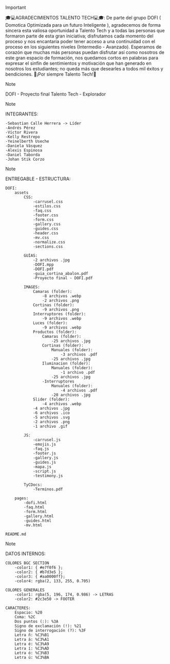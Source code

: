> [!IMPORTANT]
>🎓💻AGRADECIMIENTOS TALENTO TECH💻🎓:
    De parte del grupo DOFI ( Domotica Optimizada para un futuro Inteligente ),
    agradecemos de forma sincera esta valiosa oportunidad a Talento Tech y a todas las personas que formaron parte de esta gran iniciativa;
    disfrutamos cada momento del proceso y nos encantaría poder tener acceso a una continuidad con el proceso en los siguientes niveles (Intermedio - Avanzado).
    Esperamos de corazón que muchas más personas puedan disfrutar así como nosotros de este gran espacio de formación, 
    nos quedamos cortos en palabras para expresar el sinfín de sentimientos y motivación que han generado en nosotros los estudiantes;
    no queda más que desearles a todos mil éxitos y bendiciones.
    💙¡Por siempre Talento Tech!💙

> [!NOTE]
> DOFI - Proyecto final Talento Tech - Explorador

> [!NOTE]
> INTEGRANTES:
    
    -Sebastian Calle Herrera -> Líder
    -Andrés Pérez
    -Víctor Rivera
    -Kelly Restrepo
    -Yeinelberth Useche
    -Daniela Vásquez
    -Alexis Espinosa
    -Daniel Taborda
    -Johan Stik Corzo

> [!NOTE]
> ENTREGABLE - ESTRUCTURA:

    DOFI:
        assets
            CSS:
                -carrusel.css
                -estilos.css
                -faq.css
                -footer.css
                -form.css
                -gallery.css
                -guides.css
                -header.css
                -mv.css
                -normalize.css
                -sections.css
                
            GUÍAS:
                -2 archivos .jpg
                -DOFI.mpp
                -DOFI.pdf
                -guia_cortina_abalon.pdf
                -Proyecto final - DOFI.pdf
                
            IMAGES:
                Camaras (folder):
                    -8 archivos .webp
                    -2 archivos .png
                Cortinas (folder):
                    -9 archivos .png
                Interruptores (folder):
                    -9 archivos .webp
                Luces (folder):
                    -9 archivos .webp
                Productos (folder):
                    Camaras (folder):
                        -25 archivos .jpg
                    Cortinas (folder):
                        Manuales (folder):
                            -3 archivos .pdf
                        -25 archivos .jpg
                    Iluminacion (folder):
                        Manuales (folder):
                            -1 archivo .pdf
                        -25 archivos .jpg
                    -Interruptores
                        Manuales (folder):
                            -4 archivos .pdf
                        -20 archivos .jpg
                Slider (folder):
                    -4 archivos .webp
                -4 archivos .jpg
                -6 archivos .ico
                -5 archivos .svg
                -2 archivos .png
                -1 archivo .gif
    
            JS:
                -carrusel.js
                -emojis.js
                -faq.js
                -footer.js
                -gallery.js
                -guides.js
                -mapa.js
                -script.js
                -testimony.js
    
            TyCDocs:
                -Terminos.pdf
    
        pages:
            -dofi.html
            -faq.html
            -form.html
            -gallery.html
            -guides.html
            -mv.html

    README.md

> [!NOTE]
> DATOS INTERNOS:

    COLORES BGC SECTION
        -color1: { #e7f0f6 };
        -color2: { #b7d3e5 };
        -color3: { #aa0000ff};
        -color4: rgba(2, 133, 255, 0.705)

    COLORES GENERALES
        -color1: rgba(5, 196, 174, 0.986) -> LETRAS
        -color2: #2c3e50 -> FOOTER

    CARACTERES:
        Espacio: %20
        Coma: %2C
        Dos puntos (:): %3A
        Signo de exclamación (!): %21
        Signo de interrogación (?): %3F
        Letra ñ: %C3%B1
        Letra á: %C3%A1
        Letra é: %C3%A9
        Letra í: %C3%AD
        Letra ó: %C3%B3
        Letra ú: %C3%BA
